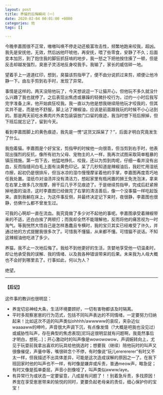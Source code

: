 ```yaml
---
layout: post
title: 养猫的后悔瞬间（一）
date: 2020-02-04 00:01:00 +0800
categories: 他
tags: []

---
```

今晚李嘉图很不正常，嗷嗷叫唤不停走动还极富攻击性，频繁地跑来咬我，超凶。我先是安抚他，无效，然后凶他吓唬他，再安抚，喂了些零食，安静了不久；后面变本加厉，到了抱住我的脚狂抓狂啃的地步，我一怒之下把他按住揍了一顿，但是反击却越发强烈，臭崽子灵活地反身咬我手。我输了，家长的威信碎一地。

望着手上一道道红印，想到，臭猫该剪指甲了，便不由分说抓过来剪，顺便让他冷静一下。由左手剪到右手时，发现了异常。

事情是这样的。两天没陪他玩了，今天想说逗一下让猫开心，但他玩不多久就没什么兴趣了我也就停了。之后表现出焦虑或暴躁的轻微扑咬行为，过约一小时后我写完字准备上床，他开始疯狂咬我。我一直以为他是想我继续陪他玩才咬我的，但其实并不是，而是他不舒服，脚上沾了辣椒油，应该是前面跟我玩的时候不小心沾到的。那是两天前吃水煮肉片外卖包装袋放门口留的痕迹，我当时想下班后擦掉，但下班后就忘记了，留到今天。

看到李嘉图脚上的黄色痕迹，我先是一愣“这货又踩屎了？”，后面才明白究竟发生了什么。

我抱着猫。李嘉图是个好宝宝，剪指甲的时候他一向很乖，但当剪到右手时，他表现出强烈的反抗，像所有初为父母、宠物主的人一样，我再次试图采取简单粗暴的镇压措施。第一剪下去，他猛地挣扎、咬我，还以为剪到肉呢，仔细一看并没有出血，反而指缝间白毛上面有淡黄色印记。呆了几秒知道是辣椒油后，我赶忙用湿纸巾擦，起初仍是很排斥，但当冰凉的湿巾慢慢摩挲着他的手掌，李嘉图再度乖巧地任我处置。湿纸巾对油渍并没有清洁力，想起家里有瓶闲置的狮王免洗泡沫，拿来在右掌上做多几次按摩，擦干后几乎不见痕迹了。于是继续剪指甲，完成后赶紧擦掉地面的油渍，这时李嘉图已经做完了右掌的清洁善后，像一个没事猫一样吃起饭来。直到我躺在床上，为这件事反侧，并最终决定记下来时，夜很静，李嘉图也很静，仿佛什么都不曾发生过。

可我的心啊却一直在流血。我究竟做了多少对不起他的事呢。李嘉图承受着辣椒带来的不适，还白白挨了两顿打；而我却全然不能理解他，反而将他的痛苦视为一时淘气。等我恍然大悟自己是怎样愚蠢且专横时，我的宝贝其实已经难受了许久，并通过他的方式提醒我很多次了。可惜我不懂猫，从来都不懂。可惜猫不说话。不知这辣椒油他吃进了多少。

养猫，我不止一次地后悔了。我给不到他更好的生活，贪婪地享受他一切温柔时，却让他承受我的误解、我的情绪、以及我各种错误带来的后果。未来我为人母大概也不会好到哪里去了。行事如此，何以为人？

绝望。

***

#### 【后记】

这件事的教训也很明显：

* 养宠切忌神经大条，生活环境要顾好，一切有害物都该及时隔离。
* 平时多观察崽崽的行为范式，包括不同叫声表达的不同情绪，一定要努力归纳起来！比如这次不适的叫声类似ohhhh/awwwww的哀叹，夹杂近似waaaaww的呻吟，声音很大声调下沉，有点像发情（?大概是吧我也没见过）或威胁性叫声，存在典型的焦虑表现\[尼玛这很明显就有问题啊，我竟然事后才明白，想死…\]；开心激动时的叫声像是wowowowow，声调婉转向上，尤见于玩耍前我拿出喜欢的玩具给他挑选时；想要我（继续）陪他玩时的叫声又很像催促，声量中等，嘴很碎念个不停，有时像说“玩儿ererererer”有时又不太一样，但我描述不出具体差异，可能是这次造成误解的原因之一了。在我下班回家时他的叫声也不一样，有时像是嫌弃或斥责，普通meow声，略急促；有时又像是孤单委屈，声音小到像哑了，叫声类似awww/aye。
* 有异常行为或状态一定要留意，八成是有问题了！！别着急斥责，多找原因！养宠在享受崽崽带来的愉悦的同时，更要负起老母亲的责任，细心保护你的宝宝！